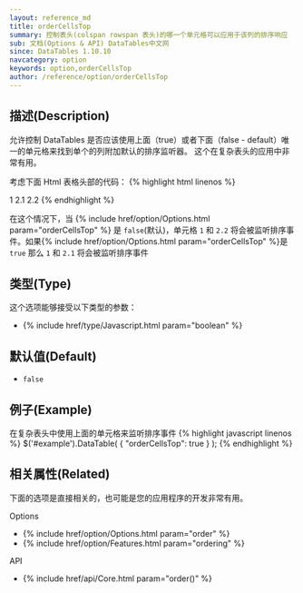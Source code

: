 ```yaml
---
layout: reference_md
title: orderCellsTop
summary: 控制表头(colspan rowspan 表头)的哪一个单元格可以应用于该列的排序响应
sub: 文档(Options & API) DataTables中文网
since: DataTables 1.10.10
navcategory: option
keywords: option,orderCellsTop
author: /reference/option/orderCellsTop
---
```


## 描述(Description)
允许控制 DataTables 是否应该使用上面（true）或者下面（false - default）唯一的单元格来找到单个的列附加默认的排序监听器。
这个在复杂表头的应用中非常有用。

考虑下面 Html 表格头部的代码：
{% highlight html linenos %}
<thead>
    <tr>
        <td rowspan="2">1</td>
        <td>2.1</td>
    </tr>
    <tr>
        <td>2.2</td>
    </tr>
</thead>
{% endhighlight %}

在这个情况下，当 {% include href/option/Options.html param="orderCellsTop" %} 是 `false`(默认)，单元格 
`1` 和 `2.2` 将会被监听排序事件。如果{% include href/option/Options.html param="orderCellsTop" %}是
`true` 那么 `1` 和 `2.1` 将会被监听排序事件


## 类型(Type)
这个选项能够接受以下类型的参数：

- {% include href/type/Javascript.html param="boolean" %}

## 默认值(Default)
 - `false`
 
## 例子(Example)
在复杂表头中使用上面的单元格来监听排序事件
{% highlight javascript linenos %}
$('#example').DataTable( {
  "orderCellsTop": true
} );
{% endhighlight %}


## 相关属性(Related)
下面的选项是直接相关的，也可能是您的应用程序的开发非常有用。

Options

- {% include href/option/Options.html param="order" %}
- {% include href/option/Features.html param="ordering" %}

API

- {% include href/api/Core.html param="order()" %}
